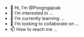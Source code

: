 - 👋 Hi, I’m @Pongngajoak
- 👀 I’m interested in ...
- 🌱 I’m currently learning ...
- 💞️ I’m looking to collaborate on ...
- 📫 How to reach me ...

<!---
Pongngajoak/Pongngajoak is a ✨ special ✨ repository because its `README.md` (this file) appears on your GitHub profile.
You can click the Preview link to take a look at your changes.
--->
